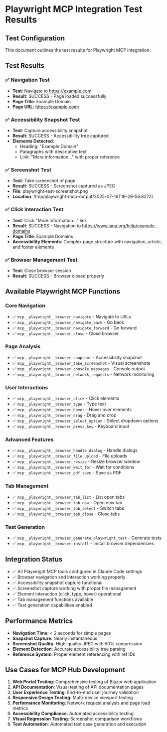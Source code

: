 # Playwright MCP Integration Test Results

## Test Configuration

This document outlines the test results for Playwright MCP integration.

## Test Results

### ✅ Navigation Test

- **Test**: Navigate to <https://example.com>
- **Result**: SUCCESS - Page loaded successfully
- **Page Title**: Example Domain
- **Page URL**: <https://example.com/>

### ✅ Accessibility Snapshot Test

- **Test**: Capture accessibility snapshot
- **Result**: SUCCESS - Accessibility tree captured
- **Elements Detected**:
  - Heading: "Example Domain"
  - Paragraphs with descriptive text
  - Link: "More information..." with proper reference

### ✅ Screenshot Test

- **Test**: Take screenshot of page
- **Result**: SUCCESS - Screenshot captured as JPEG
- **File**: playwright-test-screenshot.png
- **Location**: /tmp/playwright-mcp-output/2025-07-16T19-29-56.827Z/

### ✅ Click Interaction Test

- **Test**: Click "More information..." link
- **Result**: SUCCESS - Navigation to <https://www.iana.org/help/example-domains>
- **Page Title**: Example Domains
- **Accessibility Elements**: Complex page structure with navigation, article, and footer elements

### ✅ Browser Management Test

- **Test**: Close browser session
- **Result**: SUCCESS - Browser closed properly

## Available Playwright MCP Functions

### Core Navigation

- ✅ `mcp__playwright__browser_navigate` - Navigate to URLs
- ✅ `mcp__playwright__browser_navigate_back` - Go back
- ✅ `mcp__playwright__browser_navigate_forward` - Go forward
- ✅ `mcp__playwright__browser_close` - Close browser

### Page Analysis

- ✅ `mcp__playwright__browser_snapshot` - Accessibility snapshot
- ✅ `mcp__playwright__browser_take_screenshot` - Visual screenshots
- ✅ `mcp__playwright__browser_console_messages` - Console output
- ✅ `mcp__playwright__browser_network_requests` - Network monitoring

### User Interactions

- ✅ `mcp__playwright__browser_click` - Click elements
- ✅ `mcp__playwright__browser_type` - Type text
- ✅ `mcp__playwright__browser_hover` - Hover over elements
- ✅ `mcp__playwright__browser_drag` - Drag and drop
- ✅ `mcp__playwright__browser_select_option` - Select dropdown options
- ✅ `mcp__playwright__browser_press_key` - Keyboard input

### Advanced Features

- ✅ `mcp__playwright__browser_handle_dialog` - Handle dialogs
- ✅ `mcp__playwright__browser_file_upload` - File uploads
- ✅ `mcp__playwright__browser_resize` - Resize browser window
- ✅ `mcp__playwright__browser_wait_for` - Wait for conditions
- ✅ `mcp__playwright__browser_pdf_save` - Save as PDF

### Tab Management

- ✅ `mcp__playwright__browser_tab_list` - List open tabs
- ✅ `mcp__playwright__browser_tab_new` - Open new tab
- ✅ `mcp__playwright__browser_tab_select` - Switch tabs
- ✅ `mcp__playwright__browser_tab_close` - Close tabs

### Test Generation

- ✅ `mcp__playwright__browser_generate_playwright_test` - Generate tests
- ✅ `mcp__playwright__browser_install` - Install browser dependencies

## Integration Status

- ✅ All Playwright MCP tools configured in Claude Code settings
- ✅ Browser navigation and interaction working properly
- ✅ Accessibility snapshot capture functional
- ✅ Screenshot capture working with proper file management
- ✅ Element interaction (click, type, hover) operational
- ✅ Tab management functions available
- ✅ Test generation capabilities enabled

## Performance Metrics

- **Navigation Time**: < 2 seconds for simple pages
- **Snapshot Capture**: Nearly instantaneous
- **Screenshot Quality**: High-quality JPEG with 50% compression
- **Element Detection**: Accurate accessibility tree parsing
- **Reference System**: Proper element referencing with ref IDs

## Use Cases for MCP Hub Development

1. **Web Portal Testing**: Comprehensive testing of Blazor web application
2. **API Documentation**: Visual testing of API documentation pages
3. **User Experience Testing**: End-to-end user journey validation
4. **Responsive Design Testing**: Multi-device viewport testing
5. **Performance Monitoring**: Network request analysis and page load metrics
6. **Accessibility Compliance**: Automated accessibility testing
7. **Visual Regression Testing**: Screenshot comparison workflows
8. **Test Automation**: Automated test case generation and execution
